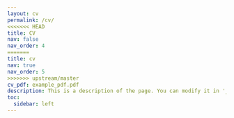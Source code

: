 ```yaml
---
layout: cv
permalink: /cv/
<<<<<<< HEAD
title: CV
nav: false
nav_order: 4
=======
title: cv
nav: true
nav_order: 5
>>>>>>> upstream/master
cv_pdf: example_pdf.pdf
description: This is a description of the page. You can modify it in '_pages/cv.md'. You can also change or remove the top pdf download button.
toc:
  sidebar: left
---
```

